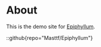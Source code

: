 # About

This is the demo site for [Epiphyllum](https://github.com/Masttf/Epiphyllum).

::github{repo="Masttf/Epiphyllum"}


